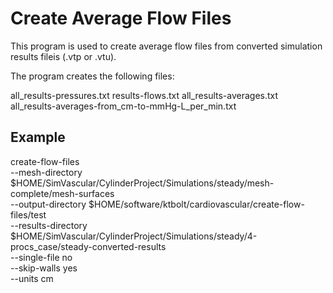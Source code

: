 # Create Average Flow Files

This program is used to create average flow files from converted simulation results fileis (.vtp or .vtu).

The program creates the following files:

all_results-pressures.txt
results-flows.txt
all_results-averages.txt
all_results-averages-from_cm-to-mmHg-L_per_min.txt


## Example ##

create-flow-files \
  --mesh-directory $HOME/SimVascular/CylinderProject/Simulations/steady/mesh-complete/mesh-surfaces \
  --output-directory $HOME/software/ktbolt/cardiovascular/create-flow-files/test \
  --results-directory  $HOME/SimVascular/CylinderProject/Simulations/steady/4-procs_case/steady-converted-results \
  --single-file no \
  --skip-walls yes \
  --units cm
